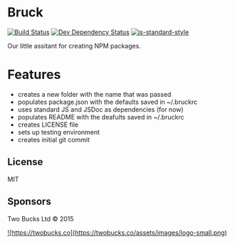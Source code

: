 # Bruck

[![Build Status](https://travis-ci.org/twobucks/bruck.svg)](https://travis-ci.org/twobucks/bruck)
[![Dev Dependency Status](https://david-dm.org/twobucks/bruck/dev-status.svg)](https://david-dm.org/twobucks/bruck#info=devDependencies)
[![js-standard-style](https://img.shields.io/badge/code%20style-standard-brightgreen.svg?style=flat)](https://github.com/feross/standard)

Our little assitant for creating NPM packages.

# Features

* creates a new folder with the name that was passed
* populates package.json with the defaults saved in ~/.bruckrc
* uses standard JS and JSDoc as dependencies (for now)
* populates README with the deafults saved in ~/.bruckrc
* creates LICENSE file
* sets up testing environment
* creates initial git commit

## License

MIT

## Sponsors

Two Bucks Ltd © 2015

<a href="https://twobucks.co">
  ![https://twobucks.co](https://twobucks.co/assets/images/logo-small.png)
</a>
